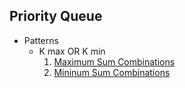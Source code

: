 ## Priority Queue 

- Patterns
   * K max OR K min
     1. [Maximum Sum Combinations](https://practice.geeksforgeeks.org/problems/maximum-sum-combination/1)
     2. [Mininum Sum Combinations](https://leetcode.com/problems/find-k-pairs-with-smallest-sums/description/)

